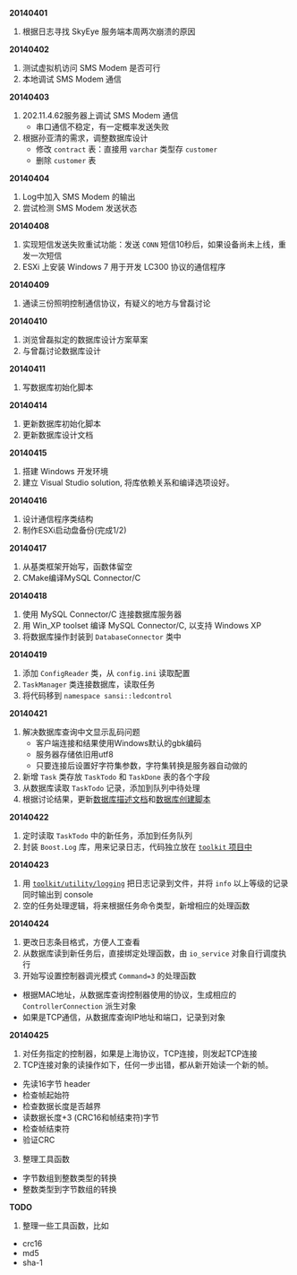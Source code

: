 **20140401**

1. 根据日志寻找 SkyEye 服务端本周两次崩溃的原因

**20140402**

1. 测试虚拟机访问 SMS Modem 是否可行
2. 本地调试 SMS Modem 通信

**20140403**

1. 202.11.4.62服务器上调试 SMS Modem 通信
    - 串口通信不稳定，有一定概率发送失败
2. 根据孙亚清的需求，调整数据库设计
    - 修改 `contract` 表：直接用 `varchar` 类型存 `customer`
    - 删除 `customer` 表

**20140404**

1. Log中加入 SMS Modem 的输出
2. 尝试检测 SMS Modem 发送状态

**20140408**

1. 实现短信发送失败重试功能：发送 `CONN` 短信10秒后，如果设备尚未上线，重发一次短信
2. ESXi 上安装 Windows 7 用于开发 LC300 协议的通信程序

**20140409**

1. 通读三份照明控制通信协议，有疑义的地方与曾磊讨论

**20140410**

1. 浏览曾磊拟定的数据库设计方案草案
2. 与曾磊讨论数据库设计

**20140411**

1. 写数据库初始化脚本

**20140414**

1. 更新数据库初始化脚本
2. 更新数据库设计文档

**20140415**

1. 搭建 Windows 开发环境
2. 建立 Visual Studio solution, 将库依赖关系和编译选项设好。

**20140416**

1. 设计通信程序类结构
2. 制作ESXi启动盘备份(完成1/2)

**20140417**

1. 从基类框架开始写，函数体留空
2. CMake编译MySQL Connector/C

**20140418**

1. 使用 MySQL Connector/C 连接数据库服务器
2. 用 Win_XP toolset 编译 MySQL Connector/C, 以支持 Windows XP
3. 将数据库操作封装到 `DatabaseConnector` 类中

**20140419**

1. 添加 `ConfigReader` 类，从 `config.ini` 读取配置
2. `TaskManager` 类连接数据库，读取任务
3. 将代码移到 `namespace sansi::ledcontrol`

**20140421**

1. 解决数据库查询中文显示乱码问题
    - 客户端连接和结果使用Windows默认的gbk编码
    - 服务器存储依旧用utf8
    - 只要连接后设置好字符集参数，字符集转换是服务器自动做的
2. 新增 `Task` 类存放 `TaskTodo` 和 `TaskDone` 表的各个字段
3. 从数据库读取 `TaskTodo` 记录，添加到队列中待处理
4. 根据讨论结果，更新[数据库描述文档](https://github.com/Sansi/LED-Controller-Communicator/blob/master/doc/LC300%E6%95%B0%E6%8D%AE%E5%BA%93.doc)和[数据库创建脚本](https://github.com/Sansi/LED-Controller-Communicator/blob/master/doc/init_db.sql)

**20140422**

1. 定时读取 `TaskTodo` 中的新任务，添加到任务队列
2. 封装 `Boost.Log` 库，用来记录日志，代码独立放在 [`toolkit` 项目中](https://github.com/edwardtoday/toolkit/tree/master/logging)

**20140423**

1. 用 [`toolkit/utility/logging`](https://github.com/edwardtoday/toolkit/tree/master/logging) 把日志记录到文件，并将 `info` 以上等级的记录同时输出到 console
2. 空的任务处理逻辑，将来根据任务命令类型，新增相应的处理函数

**20140424**

1. 更改日志条目格式，方便人工查看
2. 从数据库读到新任务后，直接绑定处理函数，由 `io_service` 对象自行调度执行
3. 开始写设置控制器调光模式 `Command=3` 的处理函数
  - 根据MAC地址，从数据库查询控制器使用的协议，生成相应的 `ControllerConnection` 派生对象
  - 如果是TCP通信，从数据库查询IP地址和端口，记录到对象

**20140425**

1. 对任务指定的控制器，如果是上海协议，TCP连接，则发起TCP连接
2. TCP连接对象的读操作如下，任何一步出错，都从新开始读一个新的帧。
  - 先读16字节 header
  - 检查帧起始符
  - 检查数据长度是否越界
  - 读数据长度+3 (CRC16和帧结束符)字节
  - 检查帧结束符
  - 验证CRC
3. 整理工具函数
  - 字节数组到整数类型的转换
  - 整数类型到字节数组的转换

**TODO**

1. 整理一些工具函数，比如
  - crc16
  - md5
  - sha-1
